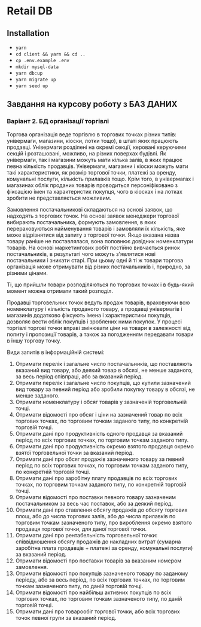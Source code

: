 # Retail DB

## Installation

- `yarn`
- `cd client && yarn && cd ..`
- `cp .env.example .env`
- `mkdir mysql-data`
- `yarn db:up`
- `yarn migrate up`
- `yarn seed up`

## Завдання на курсову роботу з БАЗ ДАНИХ

### Варіант 2. БД організації торгівлі

Торгова організація веде торгівлю в торгових точках різних типів: універмаги, магазини, кіоски, лотки тощо), в штаті яких працюють продавці. Універмаги розділені на окремі секції, керовані керуючими секцій і розташовані, можливо, на різних поверхах будівлі. Як універмаги, так і магазини можуть мати кілька залів, в яких працює певна кількість продавців. Універмаги, магазини і кіоски можуть мати такі характеристики, як розмір торгової точки, платежі за оренду, комунальні послуги, кількість прилавків тощо. Крім того, в універмагах і магазинах облік проданих товарів проводиться персоніфіковано з фіксацією імен та характеристик покупця, чого в кіосках і на лотках зробити не представляється можливим.

Замовлення постачальникові складаються на основі заявок, що надходять з торгових точок. На основі заявок менеджери торгової вибирають постачальника, формують замовлення, в яких перераховуються найменування товарів і замовляли їх кількість, яке може відрізнятися від запиту з торгової точки. Якщо вказана назва товару раніше не поставлялася, вона поповнює довідник номенклатури товарів. На основі маркетингових робіт постійно вивчається ринок постачальників, в результаті чого можуть з'являтися нові постачальники і зникати старі. При цьому одні й ті ж товари торгова організація може отримувати від різних постачальників і, природно, за різними цінами.

Ті, що прийшли товари розподіляються по торгових точках і в будь-який момент можна отримати такий розподіл.

Продавці торговельних точок ведуть продаж товарів, враховуючи всю номенклатуру і кількість проданого товару, а продавці універмагів і магазинів додатково фіксують імена і характеристики покупців, дозволяє вести облік покупців і зроблених ними покупок. У процесі торгівлі торгові точки вправі змінювати ціни на товари в залежності від попиту і пропозиції товарів, а також за погодженням передавати товари в іншу торгову точку.

Види запитів в інформаційній системі:

1. Отримати перелік і загальне число постачальників, що поставляють вказаний вид товару, або деякий товар в обсязі, не менше заданого, за весь період співпраці, або за вказаний період.
2. Отримати перелік і загальне число покупців, що купили зазначений вид товару за певний період або зробили покупку товару в обсязі, не менше заданого.
3. Отримати номенклатуру і обсяг товарів у зазначеній торговельній точці.
4. Отримати відомості про обсяг і ціни на зазначений товар по всіх торгових точках, по торговим точкам заданого типу, по конкретній торговій точці.
5. Отримати дані про продуктивність одного продавця за вказаний період по всіх торгових точках, по торговим точкам заданого типу.
6. Отримати дані про продуктивність окремо взятого продавця окремо взятої торговельної точки за вказаний період.
7. Отримати дані про обсяг продажів зазначеного товару за певний період по всіх торгових точках, по торговим точкам заданого типу, по конкретній торговій точці.
8. Отримати дані про заробітну плату продавців по всіх торгових точках, по торговим точкам заданого типу, по конкретній торговій точці.
9. Отримати відомості про поставки певного товару зазначеним постачальником за весь час поставок, або за деякий період.
10. Отримати дані про ставлення обсягу продажів до обсягу торгових площ, або до числа торгових залів, або до числа прилавків по торговим точкам зазначеного типу, про вироблення окремо взятого продавця торгової точки, для даної торгової точки.
11. Отримати дані про рентабельність торговельної точки: співвідношення обсягу продажів до накладних витрат (сумарна заробітна плата продавців + платежі за оренду, комунальні послуги) за вказаний період.
12. Отримати відомості про поставки товарів за вказаним номером замовлення.
13. Отримати відомості про покупців зазначеного товару по заданому періоду, або за весь період, по всіх торгових точках, по торговим точкам зазначеного типу, по даній торговій точці.
14. Отримати відомості про найбільш активних покупців по всіх торгових точках, по торговим точкам зазначеного типу, по даній торговій точці.
15. Отримати дані про товарообіг торгової точки, або всіх торгових точок певної групи за вказаний період.
